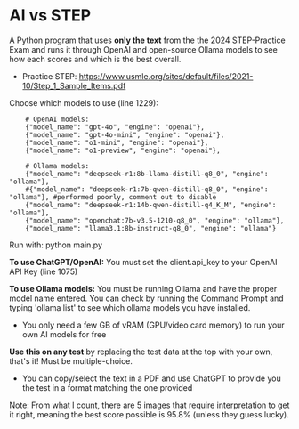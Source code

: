 # AI vs STEP
A Python program that uses ****only the text**** from the the 2024 STEP-Practice Exam and runs it through OpenAI and open-source Ollama models to see how each scores and which is the best overall.
- Practice STEP: https://www.usmle.org/sites/default/files/2021-10/Step_1_Sample_Items.pdf


Choose which models to use (line 1229):

        # OpenAI models:
        {"model_name": "gpt-4o", "engine": "openai"},
        {"model_name": "gpt-4o-mini", "engine": "openai"},
        {"model_name": "o1-mini", "engine": "openai"},
        {"model_name": "o1-preview", "engine": "openai"},

        # Ollama models:
        {"model_name": "deepseek-r1:8b-llama-distill-q8_0", "engine": "ollama"},
        #{"model_name": "deepseek-r1:7b-qwen-distill-q8_0", "engine": "ollama"}, #performed poorly, comment out to disable
        {"model_name": "deepseek-r1:14b-qwen-distill-q4_K_M", "engine": "ollama"},
        {"model_name": "openchat:7b-v3.5-1210-q8_0", "engine": "ollama"},
        {"model_name": "llama3.1:8b-instruct-q8_0", "engine": "ollama"}

Run with: python main.py

**To use ChatGPT/OpenAI:** You must set the client.api_key to your OpenAI API Key (line 1075)

**To use Ollama models:** You must be running Ollama and have the proper model name entered. You can check by running the Command Prompt and typing 'ollama list' to see which ollama models you have installed. 
- You only need a few GB of vRAM (GPU/video card memory) to run your own AI models for free

**Use this on any test** by replacing the test data at the top with your own, that's it! Must be multiple-choice.
- You can copy/select the text in a PDF and use ChatGPT to provide you the test in a format matching the one provided

Note: From what I count, there are 5 images that require interpretation to get it right, meaning the best score possible is 95.8% (unless they guess lucky).

